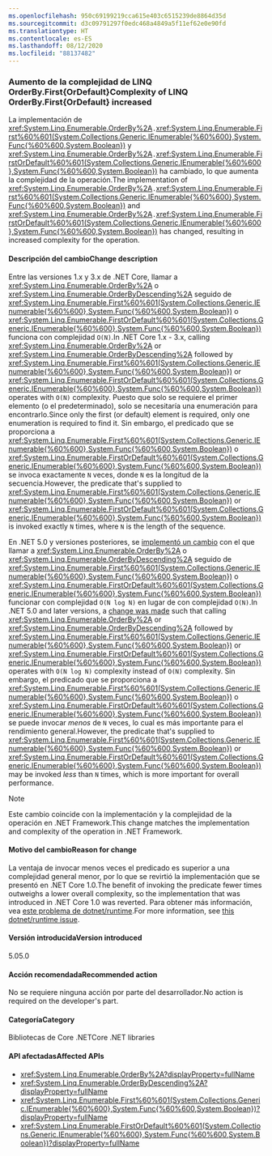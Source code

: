 ```yaml
---
ms.openlocfilehash: 950c69199219cca615e403c6515239de8864d35d
ms.sourcegitcommit: d3c09791297f0edc468a4849a5f11ef62e0e90fd
ms.translationtype: HT
ms.contentlocale: es-ES
ms.lasthandoff: 08/12/2020
ms.locfileid: "88137482"
---
```

### <a name="complexity-of-linq-orderbyfirstordefault-increased"></a><span data-ttu-id="25a82-101">Aumento de la complejidad de LINQ OrderBy.First{OrDefault}</span><span class="sxs-lookup"><span data-stu-id="25a82-101">Complexity of LINQ OrderBy.First{OrDefault} increased</span></span>

<span data-ttu-id="25a82-102">La implementación de <xref:System.Linq.Enumerable.OrderBy%2A>`.`<xref:System.Linq.Enumerable.First%60%601(System.Collections.Generic.IEnumerable{%60%600},System.Func{%60%600,System.Boolean})> y <xref:System.Linq.Enumerable.OrderBy%2A>`.`<xref:System.Linq.Enumerable.FirstOrDefault%60%601(System.Collections.Generic.IEnumerable{%60%600},System.Func{%60%600,System.Boolean})> ha cambiado, lo que aumenta la complejidad de la operación.</span><span class="sxs-lookup"><span data-stu-id="25a82-102">The implementation of <xref:System.Linq.Enumerable.OrderBy%2A>`.`<xref:System.Linq.Enumerable.First%60%601(System.Collections.Generic.IEnumerable{%60%600},System.Func{%60%600,System.Boolean})> and <xref:System.Linq.Enumerable.OrderBy%2A>`.`<xref:System.Linq.Enumerable.FirstOrDefault%60%601(System.Collections.Generic.IEnumerable{%60%600},System.Func{%60%600,System.Boolean})> has changed, resulting in increased complexity for the operation.</span></span>

#### <a name="change-description"></a><span data-ttu-id="25a82-103">Descripción del cambio</span><span class="sxs-lookup"><span data-stu-id="25a82-103">Change description</span></span>

<span data-ttu-id="25a82-104">Entre las versiones 1.x y 3.x de .NET Core, llamar a <xref:System.Linq.Enumerable.OrderBy%2A> o <xref:System.Linq.Enumerable.OrderByDescending%2A> seguido de <xref:System.Linq.Enumerable.First%60%601(System.Collections.Generic.IEnumerable{%60%600},System.Func{%60%600,System.Boolean})> o <xref:System.Linq.Enumerable.FirstOrDefault%60%601(System.Collections.Generic.IEnumerable{%60%600},System.Func{%60%600,System.Boolean})> funciona con complejidad `O(N)`.</span><span class="sxs-lookup"><span data-stu-id="25a82-104">In .NET Core 1.x - 3.x, calling <xref:System.Linq.Enumerable.OrderBy%2A> or <xref:System.Linq.Enumerable.OrderByDescending%2A> followed by <xref:System.Linq.Enumerable.First%60%601(System.Collections.Generic.IEnumerable{%60%600},System.Func{%60%600,System.Boolean})> or <xref:System.Linq.Enumerable.FirstOrDefault%60%601(System.Collections.Generic.IEnumerable{%60%600},System.Func{%60%600,System.Boolean})> operates with `O(N)` complexity.</span></span> <span data-ttu-id="25a82-105">Puesto que solo se requiere el primer elemento (o el predeterminado), solo se necesitaría una enumeración para encontrarlo.</span><span class="sxs-lookup"><span data-stu-id="25a82-105">Since only the first (or default) element is required, only one enumeration is required to find it.</span></span> <span data-ttu-id="25a82-106">Sin embargo, el predicado que se proporciona a <xref:System.Linq.Enumerable.First%60%601(System.Collections.Generic.IEnumerable{%60%600},System.Func{%60%600,System.Boolean})> o <xref:System.Linq.Enumerable.FirstOrDefault%60%601(System.Collections.Generic.IEnumerable{%60%600},System.Func{%60%600,System.Boolean})> se invoca exactamente `N` veces, donde `N` es la longitud de la secuencia.</span><span class="sxs-lookup"><span data-stu-id="25a82-106">However, the predicate that's supplied to <xref:System.Linq.Enumerable.First%60%601(System.Collections.Generic.IEnumerable{%60%600},System.Func{%60%600,System.Boolean})> or <xref:System.Linq.Enumerable.FirstOrDefault%60%601(System.Collections.Generic.IEnumerable{%60%600},System.Func{%60%600,System.Boolean})> is invoked exactly `N` times, where `N` is the length of the sequence.</span></span>

<span data-ttu-id="25a82-107">En .NET 5.0 y versiones posteriores, se [implementó un cambio](https://github.com/dotnet/runtime/pull/36643) con el que llamar a <xref:System.Linq.Enumerable.OrderBy%2A> o <xref:System.Linq.Enumerable.OrderByDescending%2A> seguido de <xref:System.Linq.Enumerable.First%60%601(System.Collections.Generic.IEnumerable{%60%600},System.Func{%60%600,System.Boolean})> o <xref:System.Linq.Enumerable.FirstOrDefault%60%601(System.Collections.Generic.IEnumerable{%60%600},System.Func{%60%600,System.Boolean})> funcionar con complejidad `O(N log N)` en lugar de con complejidad `O(N)`.</span><span class="sxs-lookup"><span data-stu-id="25a82-107">In .NET 5.0 and later versions, a [change was made](https://github.com/dotnet/runtime/pull/36643) such that calling <xref:System.Linq.Enumerable.OrderBy%2A> or <xref:System.Linq.Enumerable.OrderByDescending%2A> followed by <xref:System.Linq.Enumerable.First%60%601(System.Collections.Generic.IEnumerable{%60%600},System.Func{%60%600,System.Boolean})> or <xref:System.Linq.Enumerable.FirstOrDefault%60%601(System.Collections.Generic.IEnumerable{%60%600},System.Func{%60%600,System.Boolean})> operates with `O(N log N)` complexity instead of `O(N)` complexity.</span></span> <span data-ttu-id="25a82-108">Sin embargo, el predicado que se proporciona a <xref:System.Linq.Enumerable.First%60%601(System.Collections.Generic.IEnumerable{%60%600},System.Func{%60%600,System.Boolean})> o <xref:System.Linq.Enumerable.FirstOrDefault%60%601(System.Collections.Generic.IEnumerable{%60%600},System.Func{%60%600,System.Boolean})> se puede invocar *menos* de `N` veces, lo cual es más importante para el rendimiento general.</span><span class="sxs-lookup"><span data-stu-id="25a82-108">However, the predicate that's supplied to <xref:System.Linq.Enumerable.First%60%601(System.Collections.Generic.IEnumerable{%60%600},System.Func{%60%600,System.Boolean})> or <xref:System.Linq.Enumerable.FirstOrDefault%60%601(System.Collections.Generic.IEnumerable{%60%600},System.Func{%60%600,System.Boolean})> may be invoked *less* than `N` times, which is more important for overall performance.</span></span>

> [!NOTE]
> <span data-ttu-id="25a82-109">Este cambio coincide con la implementación y la complejidad de la operación en .NET Framework.</span><span class="sxs-lookup"><span data-stu-id="25a82-109">This change matches the implementation and complexity of the operation in .NET Framework.</span></span>

#### <a name="reason-for-change"></a><span data-ttu-id="25a82-110">Motivo del cambio</span><span class="sxs-lookup"><span data-stu-id="25a82-110">Reason for change</span></span>

<span data-ttu-id="25a82-111">La ventaja de invocar menos veces el predicado es superior a una complejidad general menor, por lo que se revirtió la implementación que se presentó en .NET Core 1.0.</span><span class="sxs-lookup"><span data-stu-id="25a82-111">The benefit of invoking the predicate fewer times outweighs a lower overall complexity, so the implementation that was introduced in .NET Core 1.0 was reverted.</span></span> <span data-ttu-id="25a82-112">Para obtener más información, vea [este problema de dotnet/runtime](https://github.com/dotnet/runtime/issues/31554).</span><span class="sxs-lookup"><span data-stu-id="25a82-112">For more information, see [this dotnet/runtime issue](https://github.com/dotnet/runtime/issues/31554).</span></span>

#### <a name="version-introduced"></a><span data-ttu-id="25a82-113">Versión introducida</span><span class="sxs-lookup"><span data-stu-id="25a82-113">Version introduced</span></span>

<span data-ttu-id="25a82-114">5.0</span><span class="sxs-lookup"><span data-stu-id="25a82-114">5.0</span></span>

#### <a name="recommended-action"></a><span data-ttu-id="25a82-115">Acción recomendada</span><span class="sxs-lookup"><span data-stu-id="25a82-115">Recommended action</span></span>

<span data-ttu-id="25a82-116">No se requiere ninguna acción por parte del desarrollador.</span><span class="sxs-lookup"><span data-stu-id="25a82-116">No action is required on the developer's part.</span></span>

#### <a name="category"></a><span data-ttu-id="25a82-117">Categoría</span><span class="sxs-lookup"><span data-stu-id="25a82-117">Category</span></span>

<span data-ttu-id="25a82-118">Bibliotecas de Core .NET</span><span class="sxs-lookup"><span data-stu-id="25a82-118">Core .NET libraries</span></span>

#### <a name="affected-apis"></a><span data-ttu-id="25a82-119">API afectadas</span><span class="sxs-lookup"><span data-stu-id="25a82-119">Affected APIs</span></span>

- <xref:System.Linq.Enumerable.OrderBy%2A?displayProperty=fullName>
- <xref:System.Linq.Enumerable.OrderByDescending%2A?displayProperty=fullName>
- <xref:System.Linq.Enumerable.First%60%601(System.Collections.Generic.IEnumerable{%60%600},System.Func{%60%600,System.Boolean})?displayProperty=fullName>
- <xref:System.Linq.Enumerable.FirstOrDefault%60%601(System.Collections.Generic.IEnumerable{%60%600},System.Func{%60%600,System.Boolean})?displayProperty=fullName>

<!--

#### Affected APIs

- `Overload:System.Linq.Enumerable.OrderBy`
- `Overload:System.Linq.Enumerable.OrderByDescending`
- `M:System.Linq.Enumerable.First``1(System.Collections.Generic.IEnumerable{``0},System.Func{``0,System.Boolean})`
- `M:System.Linq.Enumerable.FirstOrDefault``1(System.Collections.Generic.IEnumerable{``0},System.Func{``0,System.Boolean})`

-->
